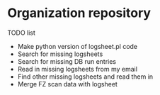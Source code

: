 # Organization repository

TODO list
- Make python version of logsheet.pl code
- Search for missing logsheets
- Search for missing DB run entries
- Read in missing logsheets from my email
- Find other missing logsheets and read them in
- Merge FZ scan data with logsheet
